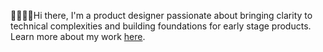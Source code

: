 👋💁🏻‍♀️Hi there, I'm a product designer passionate about bringing clarity to technical complexities and building foundations for early stage products. Learn more about my work [here](https://mayagao.com/). 
